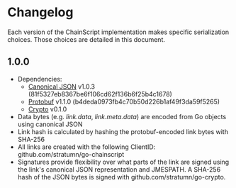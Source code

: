 # Changelog

Each version of the ChainScript implementation makes specific serialization
choices. Those choices are detailed in this document.

## 1.0.0

- Dependencies:
  - [Canonical JSON](https://github.com/gibson042/canonicaljson-go) v1.0.3 (81f5327eb8367be6f106cd62f136b6f25b4c1678)
  - [Protobuf](https://github.com/golang/protobuf) v1.1.0 (b4deda0973fb4c70b50d226b1af49f3da59f5265)
  - [Crypto](https://github.com/stratumn/go-crypto) v0.1.0
- Data bytes (e.g. _link.data_, _link.meta.data_) are encoded from Go objects
  using canonical JSON
- Link hash is calculated by hashing the protobuf-encoded link bytes with
  SHA-256
- All links are created with the following ClientID:
  github.com/stratumn/go-chainscript
- Signatures provide flexibility over what parts of the link are signed using
  the link's canonical JSON representation and JMESPATH. A SHA-256 hash of the
  JSON bytes is signed with github.com/stratumn/go-crypto.
